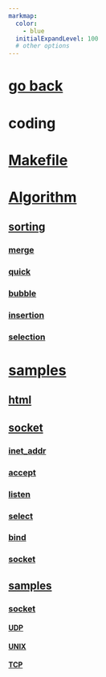```yaml
---
markmap:
  color:
    - blue
  initialExpandLevel: 100
  # other options
---
```


# [go back](../index.html)
# coding
# [Makefile](Makefile/index.html)
# [Algorithm](Algorithm/index.html)
## [sorting](Algorithm/sorting/index.html)
### [merge](Algorithm/sorting/merge/index.html)
### [quick](Algorithm/sorting/quick/index.html)
### [bubble](Algorithm/sorting/bubble/index.html)
### [insertion](Algorithm/sorting/insertion/index.html)
### [selection](Algorithm/sorting/selection/index.html)
# [samples](samples/index.html)
## [html](samples/html/index.html)
## [socket](samples/socket/index.html)
### [inet_addr](samples/socket/inet_addr/index.html)
### [accept](samples/socket/accept/index.html)
### [listen](samples/socket/listen/index.html)
### [select](samples/socket/select/index.html)
### [bind](samples/socket/bind/index.html)
### [socket](samples/socket/socket/index.html)
## [samples](C/samples/index.html)
### [socket](C/samples/socket/index.html)
#### [UDP](C/samples/socket/UDP/index.html)
#### [UNIX](C/samples/socket/UNIX/index.html)
#### [TCP](C/samples/socket/TCP/index.html)
